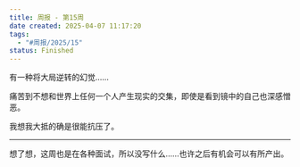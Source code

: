 ```yaml
---
title: 周报 - 第15周
date created: 2025-04-07 11:17:20
tags:
  - "#周报/2025/15"
status: Finished
---
```


有一种将大局逆转的幻觉……

痛苦到不想和世界上任何一个人产生现实的交集，即使是看到镜中的自己也深感憎恶。

我想我大抵的确是很能抗压了。

---

想了想，这周也是在各种面试，所以没写什么……也许之后有机会可以有所产出。
